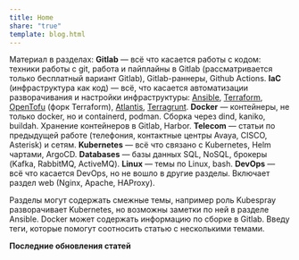 ```yaml
---
title: Home
share: "true"
template: blog.html
---
```

Материал в разделах:
**Gitlab** — всё что касается работы с кодом: техники работы с git, работа и пайплайны в Gitlab (рассматривается только бесплатный вариант Gitlab), Gitlab-раннеры, Github Actions.
**IaC** (инфраструктура как код) — всё, что касается автоматизации разворачивания и настройки инфраструктуры: [Ansible](https://docs.ansible.com/ansible-core/2.16/index.html), [Terraform](https://www.terraform.io/), [OpenTofu](https://opentofu.org/) (форк Terraform), [Atlantis](https://www.runatlantis.io/), [Terragrunt](https://terragrunt.gruntwork.io/).
**Docker** — контейнеры, не только docker, но и containerd, podman. Сборка через dind, kaniko, buildah. Хранение контейнеров в Gitlab, Harbor.
**Telecom** — статьи по предыдущей работе (телефония, контактные центры Avaya, CISCO, Asterisk) и сетям.
**Kubernetes** — всё что связано с Kubernetes, Helm чартами, ArgoCD.
**Databases** — базы данных SQL, NoSQL, брокеры (Kafka, RabbitMQ, ActiveMQ).
**Linux** — темы по Linux, bash.
**DevOps** — всё что касается DevOps, но не вошло в другие разделы. Включает раздел web (Nginx, Apache, HAProxy).

Разделы могут содержать смежные темы, например роль Kubespray разворачивает Kubernetes, но возможны заметки по ней в разделе Ansible. Docker может содержать информацию по сборке в Gitlab. Введу теги, которые помогут соотносить статью с несколькими темами.

**Последние обновления статей**
